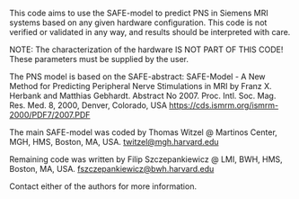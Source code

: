 This code aims to use the SAFE-model to predict PNS in Siemens MRI systems
based on any given hardware configuration. This code is not verified or 
validated in any way, and results should be interpreted with care.

NOTE: The characterization of the hardware IS NOT PART OF THIS CODE! These
parameters must be supplied by the user.

The PNS model is based on the SAFE-abstract:
SAFE-Model - A New Method for Predicting Peripheral Nerve Stimulations in MRI
by Franz X. Herbank and Matthias Gebhardt. Abstract No 2007. 
Proc. Intl. Soc. Mag. Res. Med. 8, 2000, Denver, Colorado, USA
https://cds.ismrm.org/ismrm-2000/PDF7/2007.PDF

The main SAFE-model was coded by Thomas Witzel @ Martinos Center, MGH, HMS, Boston, MA, USA.
twitzel@mgh.harvard.edu

Remaining code was written by Filip Szczepankiewicz @ LMI, BWH, HMS, Boston, MA, USA.
fszczepankiewicz@bwh.harvard.edu

Contact either of the authors for more information. 